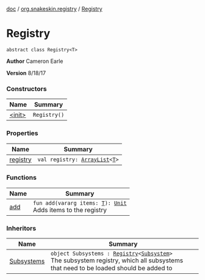 [doc](../../index.md) / [org.snakeskin.registry](../index.md) / [Registry](./index.md)

# Registry

`abstract class Registry<T>`

**Author**
Cameron Earle

**Version**
8/18/17

### Constructors

| Name | Summary |
|---|---|
| [&lt;init&gt;](-init-.md) | `Registry()` |

### Properties

| Name | Summary |
|---|---|
| [registry](registry.md) | `val registry: `[`ArrayList`](https://kotlinlang.org/api/latest/jvm/stdlib/kotlin.collections/-array-list/index.html)`<`[`T`](index.md#T)`>` |

### Functions

| Name | Summary |
|---|---|
| [add](add.md) | `fun add(vararg items: `[`T`](index.md#T)`): `[`Unit`](https://kotlinlang.org/api/latest/jvm/stdlib/kotlin/-unit/index.html)<br>Adds items to the registry |

### Inheritors

| Name | Summary |
|---|---|
| [Subsystems](../-subsystems/index.md) | `object Subsystems : `[`Registry`](./index.md)`<`[`Subsystem`](../../org.snakeskin.subsystem/-subsystem/index.md)`>`<br>The subsystem registry, which all subsystems that need to be loaded should be added to |
